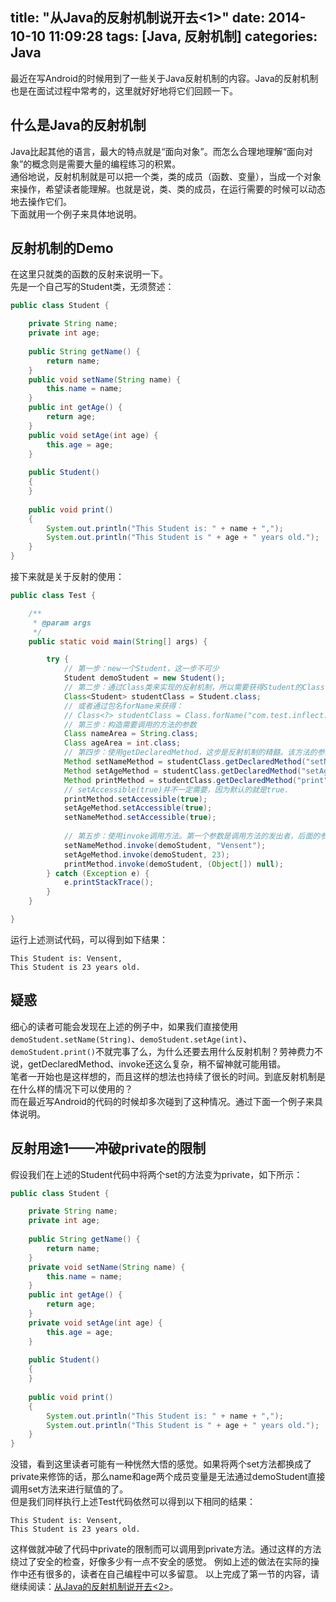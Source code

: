title: "从Java的反射机制说开去<1>"
date: 2014-10-10 11:09:28
tags: [Java, 反射机制]
categories: Java
---
最近在写Android的时候用到了一些关于Java反射机制的内容。Java的反射机制也是在面试过程中常考的，这里就好好地将它们回顾一下。

## 什么是Java的反射机制
Java比起其他的语言，最大的特点就是“面向对象”。而怎么合理地理解“面向对象”的概念则是需要大量的编程练习的积累。            
通俗地说，反射机制就是可以把一个类，类的成员（函数、变量），当成一个对象来操作，希望读者能理解。也就是说，类、类的成员，在运行需要的时候可以动态地去操作它们。         
下面就用一个例子来具体地说明。

## 反射机制的Demo
在这里只就类的函数的反射来说明一下。          
先是一个自己写的Student类，无须赘述：        
```java
public class Student {

	private String name;
	private int age;
	
	public String getName() {
		return name;
	}
	public void setName(String name) {
		this.name = name;
	}
	public int getAge() {
		return age;
	}
	public void setAge(int age) {
		this.age = age;
	}
	
	public Student()
	{
	}
	
	public void print()
	{
		System.out.println("This Student is: " + name + ",");
		System.out.println("This Student is " + age + " years old.");
	}
}
```
接下来就是关于反射的使用：             
```java
public class Test {

	/**
	 * @param args
	 */
	public static void main(String[] args) {

		try {
		    // 第一步：new一个Student，这一步不可少
			Student demoStudent = new Student();
			// 第二步：通过Class类来实现的反射机制，所以需要获得Student的Class
			Class<Student> studentClass = Student.class;
			// 或者通过包名forName来获得：
			// Class<?> studentClass = Class.forName("com.test.inflect.Student");
			// 第三步：构造需要调用的方法的参数
			Class nameArea = String.class;
			Class ageArea = int.class;
			// 第四步：使用getDeclaredMethod，这步是反射机制的精髓。该方法的参数分别是要获得的方法名，以及要获得的方法的参数类型，前者是String类型，后者是Class<?>类型
			Method setNameMethod = studentClass.getDeclaredMethod("setName", nameArea);
			Method setAgeMethod = studentClass.getDeclaredMethod("setAge", ageArea);
			Method printMethod = studentClass.getDeclaredMethod("print", (Class[]) null);
			// setAccessible(true)并不一定需要，因为默认的就是true.
			printMethod.setAccessible(true);
			setAgeMethod.setAccessible(true);
			setNameMethod.setAccessible(true);
			
			// 第五步：使用invoke调用方法。第一个参数是调用方法的发出者，后面的参数则依次是调用的方法的参数
			setNameMethod.invoke(demoStudent, "Vensent");
			setAgeMethod.invoke(demoStudent, 23);
			printMethod.invoke(demoStudent, (Object[]) null);
		} catch (Exception e) {
			e.printStackTrace();
		} 		
	}

}
```
运行上述测试代码，可以得到如下结果：
```
This Student is: Vensent,
This Student is 23 years old.
```

## 疑惑
细心的读者可能会发现在上述的例子中，如果我们直接使用`demoStudent.setName(String)`、`demoStudent.setAge(int)`、`demoStudent.print()`不就完事了么，为什么还要去用什么反射机制？劳神费力不说，getDeclaredMethod、invoke还这么复杂，稍不留神就可能用错。          
笔者一开始也是这样想的，而且这样的想法也持续了很长的时间。到底反射机制是在什么样的情况下可以使用的？               
而在最近写Android的代码的时候却多次碰到了这种情况。通过下面一个例子来具体说明。        

## 反射用途1——冲破private的限制
假设我们在上述的Student代码中将两个set的方法变为private，如下所示：
```java
public class Student {

	private String name;
	private int age;
	
	public String getName() {
		return name;
	}
	private void setName(String name) {
		this.name = name;
	}
	public int getAge() {
		return age;
	}
	private void setAge(int age) {
		this.age = age;
	}
	
	public Student()
	{
	}
	
	public void print()
	{
		System.out.println("This Student is: " + name + ",");
		System.out.println("This Student is " + age + " years old.");
	}
}
```
没错，看到这里读者可能有一种恍然大悟的感觉。如果将两个set方法都换成了private来修饰的话，那么name和age两个成员变量是无法通过demoStudent直接调用set方法来进行赋值的了。     
但是我们同样执行上述Test代码依然可以得到以下相同的结果：
```
This Student is: Vensent,
This Student is 23 years old.
```
这样做就冲破了代码中private的限制而可以调用到private方法。通过这样的方法绕过了安全的检查，好像多少有一点不安全的感觉。
例如上述的做法在实际的操作中还有很多的，读者在自己编程中可以多留意。
以上完成了第一节的内容，请继续阅读：[从Java的反射机制说开去<2>](http://vensent.github.io/2014/10/10/%E4%BB%8EJava%E7%9A%84%E5%8F%8D%E5%B0%84%E6%9C%BA%E5%88%B6%E8%AF%B4%E5%BC%80%E5%8E%BB-2/)。

